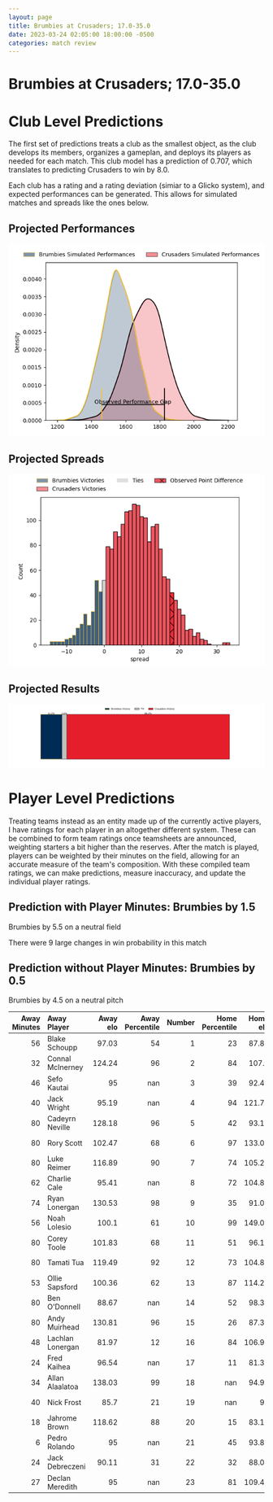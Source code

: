 ```yaml
---  
layout: page  
title: Brumbies at Crusaders; 17.0-35.0  
date: 2023-03-24 02:05:00 18:00:00 -0500  
categories: match review  
---
```

# Brumbies at Crusaders; 17.0-35.0

# Club Level Predictions


The first set of predictions treats a club as the smallest object, as the club develops its members, organizes a gameplan, and deploys its players as needed for each match. This club model has a prediction of 0.707, which translates to predicting Crusaders to win by 8.0.

Each club has a rating and a rating deviation (simiar to a Glicko system), and expected performances can be generated. This allows for simulated matches and spreads like the ones below.
## Projected Performances


![Projected Performances](plots/performances_2023-03-24-Crusaders-Brumbies.png)
## Projected Spreads


![Projected Spreads](plots/spreads_2023-03-24-Crusaders-Brumbies.png)
## Projected Results


![Projected Results](plots/resultbar_2023-03-24-Crusaders-Brumbies.png)
# Player Level Predictions


Treating teams instead as an entity made up of the currently active players, I have ratings for each player in an altogether different system. These can be combined to form team ratings once teamsheets are announced, weighting starters a bit higher than the reserves. After the match is played, players can be weighted by their minutes on the field, allowing for an accurate measure of the team's composition. With these compiled team ratings, we can make predictions, measure inaccuracy, and update the individual player ratings.
## Prediction with Player Minutes: Brumbies by 1.5


Brumbies by 5.5 on a neutral field

There were 9 large changes in win probability in this match
## Prediction without Player Minutes: Brumbies by 0.5


Brumbies by 4.5 on a neutral pitch



|   Away Minutes | Away Player      |   Away elo |   Away Percentile |   Number |   Home Percentile |   Home elo | Home Player            |   Home Minutes |
|---------------:|:-----------------|-----------:|------------------:|---------:|------------------:|-----------:|:-----------------------|---------------:|
|             56 | Blake Schoupp    |      97.03 |                54 |        1 |                23 |      87.84 | Joe Moody              |             57 |
|             32 | Connal McInerney |     124.24 |                96 |        2 |                84 |     107.5  | Codie Taylor           |             60 |
|             46 | Sefo Kautai      |      95    |               nan |        3 |                39 |      92.45 | Tamaiti Williams       |             49 |
|             40 | Jack Wright      |      95.19 |               nan |        4 |                94 |     121.78 | Scott Barrett          |             80 |
|             80 | Cadeyrn Neville  |     128.18 |                96 |        5 |                42 |      93.18 | Dom Gardiner           |             80 |
|             80 | Rory Scott       |     102.47 |                68 |        6 |                97 |     133.08 | Ethan Blackadder       |             37 |
|             80 | Luke Reimer      |     116.89 |                90 |        7 |                74 |     105.27 | Tom Christie           |             80 |
|             62 | Charlie Cale     |      95.41 |               nan |        8 |                72 |     104.87 | Sione Havili           |             66 |
|             74 | Ryan Lonergan    |     130.53 |                98 |        9 |                35 |      91.04 | Mitchell Drummond      |             50 |
|             56 | Noah Lolesio     |     100.1  |                61 |       10 |                99 |     149.09 | Richie Mo'unga         |             80 |
|             80 | Corey Toole      |     101.83 |                68 |       11 |                51 |      96.14 | Leicester Fainga'anuku |             66 |
|             80 | Tamati Tua       |     119.49 |                92 |       12 |                73 |     104.88 | Dallas McLeod          |             80 |
|             53 | Ollie Sapsford   |     100.36 |                62 |       13 |                87 |     114.28 | Braydon Ennor          |             80 |
|             80 | Ben O'Donnell    |      88.67 |               nan |       14 |                52 |      98.32 | Pepesana Patafilo      |             53 |
|             80 | Andy Muirhead    |     130.81 |                96 |       15 |                26 |      87.38 | Fergus Burke           |             80 |
|             48 | Lachlan Lonergan |      81.97 |                12 |       16 |                84 |     106.96 | Brodie McAlister       |             20 |
|             24 | Fred Kaihea      |      96.54 |               nan |       17 |                11 |      81.31 | George Bower           |             23 |
|             34 | Allan Alaalatoa  |     138.03 |                99 |       18 |               nan |      94.96 | Seb Calder             |             31 |
|             40 | Nick Frost       |      85.7  |                21 |       19 |               nan |      95    | Jamie Hannah           |             14 |
|             18 | Jahrome Brown    |     118.62 |                88 |       20 |                15 |      83.12 | Christian Lio-Willie   |             43 |
|              6 | Pedro Rolando    |      95    |               nan |       21 |                45 |      93.86 | Willi Heinz            |             30 |
|             24 | Jack Debreczeni  |      90.11 |                31 |       22 |                32 |      88.09 | Willi Gualter          |             27 |
|             27 | Declan Meredith  |      95    |               nan |       23 |                81 |     109.47 | Chay Fihaki            |             14 |

